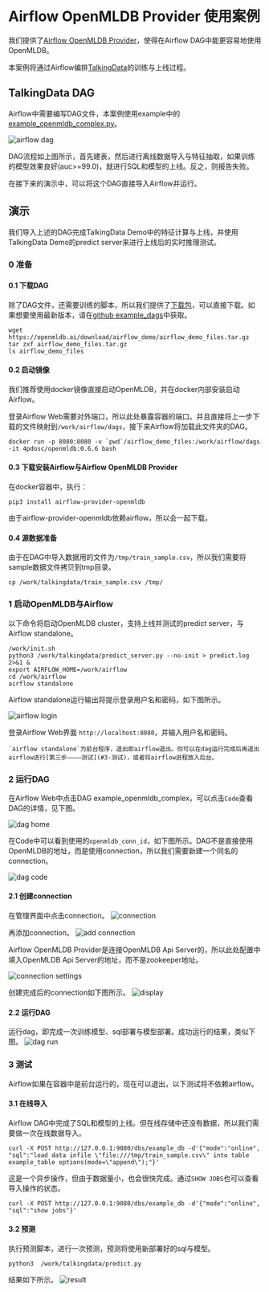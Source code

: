 # Airflow OpenMLDB Provider 使用案例
我们提供了[Airflow OpenMLDB Provider](https://github.com/4paradigm/OpenMLDB/tree/main/extensions/airflow-provider-openmldb)，使得在Airflow DAG中能更容易地使用OpenMLDB。

本案例将通过Airflow编排[TalkingData](talkingdata_demo)的训练与上线过程。

## TalkingData DAG

Airflow中需要编写DAG文件，本案例使用example中的[example_openmldb_complex.py](https://github.com/4paradigm/OpenMLDB/blob/main/extensions/airflow-provider-openmldb/openmldb_provider/example_dags/example_openmldb_complex.py)。

![airflow dag](images/airflow_dag.png)

DAG流程如上图所示，首先建表，然后进行离线数据导入与特征抽取，如果训练的模型效果良好(auc>=99.0)，就进行SQL和模型的上线。反之，则报告失败。

在接下来的演示中，可以将这个DAG直接导入Airflow并运行。

## 演示

我们导入上述的DAG完成TalkingData Demo中的特征计算与上线，并使用TalkingData Demo的predict server来进行上线后的实时推理测试。

### 0 准备

#### 0.1 下载DAG

除了DAG文件，还需要训练的脚本，所以我们提供了[下载包](https://openmldb.ai/download/airflow_demo/airflow_demo_files.tar.gz)，可以直接下载。如果想要使用最新版本，请在[github example_dags](https://github.com/4paradigm/OpenMLDB/tree/main/extensions/airflow-provider-openmldb/openmldb_provider/example_dags)中获取。

```
wget https://openmldb.ai/download/airflow_demo/airflow_demo_files.tar.gz
tar zxf airflow_demo_files.tar.gz
ls airflow_demo_files
```
#### 0.2 启动镜像

我们推荐使用docker镜像直接启动OpenMLDB，并在docker内部安装启动Airflow。

登录Airflow Web需要对外端口，所以此处暴露容器的端口。并且直接将上一步下载的文件映射到`/work/airflow/dags`，接下来Airflow将加载此文件夹的DAG。

```
docker run -p 8080:8080 -v `pwd`/airflow_demo_files:/work/airflow/dags -it 4pdosc/openmldb:0.6.6 bash
```

#### 0.3 下载安装Airflow与Airflow OpenMLDB Provider
在docker容器中，执行：
```
pip3 install airflow-provider-openmldb
```
由于airflow-provider-openmldb依赖airflow，所以会一起下载。

#### 0.4 源数据准备
由于在DAG中导入数据用的文件为`/tmp/train_sample.csv`，所以我们需要将sample数据文件拷贝到tmp目录。
```
cp /work/talkingdata/train_sample.csv /tmp/
```

### 1 启动OpenMLDB与Airflow
以下命令将启动OpenMLDB cluster，支持上线并测试的predict server，与Airflow standalone。
```
/work/init.sh
python3 /work/talkingdata/predict_server.py --no-init > predict.log 2>&1 &
export AIRFLOW_HOME=/work/airflow
cd /work/airflow
airflow standalone
```

Airflow standalone运行输出将提示登录用户名和密码，如下图所示。

![airflow login](images/airflow_login.png)

登录Airflow Web界面 `http://localhost:8080`，并输入用户名和密码。

```{caution}
`airflow standalone`为前台程序，退出即airflow退出。你可以在dag运行完成后再退出airflow进行[第三步————测试](#3-测试)，或者将airflow进程放入后台。
```

### 2 运行DAG
在Airflow Web中点击DAG example_openmldb_complex，可以点击`Code`查看DAG的详情，见下图。

![dag home](images/dag_home.png)

在Code中可以看到使用的`openmldb_conn_id`，如下图所示。DAG不是直接使用OpenMLDB的地址，而是使用connection，所以我们需要新建一个同名的connection。

![dag code](images/dag_code.png)

#### 2.1 创建connection
在管理界面中点击connection。
![connection](images/connection.png)

再添加connection。
![add connection](images/add_connection.png)

Airflow OpenMLDB Provider是连接OpenMLDB Api Server的，所以此处配置中填入OpenMLDB Api Server的地址，而不是zookeeper地址。

![connection settings](images/connection_settings.png)

创建完成后的connection如下图所示。
![display](images/connection_display.png)

#### 2.2 运行DAG
运行dag，即完成一次训练模型、sql部署与模型部署。成功运行的结果，类似下图。
![dag run](images/dag_run.png)

### 3 测试

Airflow如果在容器中是前台运行的，现在可以退出，以下测试将不依赖airflow。

#### 3.1 在线导入
Airflow DAG中完成了SQL和模型的上线。但在线存储中还没有数据，所以我们需要做一次在线数据导入。
```
curl -X POST http://127.0.0.1:9080/dbs/example_db -d'{"mode":"online", "sql":"load data infile \"file:///tmp/train_sample.csv\" into table example_table options(mode=\"append\");"}'
```

这是一个异步操作，但由于数据量小，也会很快完成。通过`SHOW JOBS`也可以查看导入操作的状态。
```
curl -X POST http://127.0.0.1:9080/dbs/example_db -d'{"mode":"online", "sql":"show jobs"}'
```

#### 3.2 预测
执行预测脚本，进行一次预测，预测将使用新部署好的sql与模型。
```
python3  /work/talkingdata/predict.py
```
结果如下所示。
![result](images/airflow_test_result.png)

